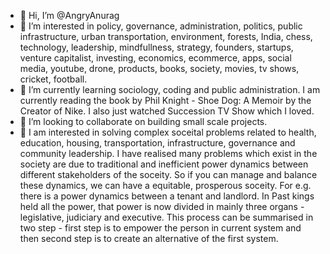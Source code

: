 - 👋 Hi, I’m @AngryAnurag
- 👀 I’m interested in policy, governance, administration, politics, public infrastructure, urban transportation, environment, forests, India, chess, technology, leadership, mindfullness, strategy, founders, startups, venture capitalist, investing, economics, ecommerce, apps, social media, youtube, drone, products, books, society, movies, tv shows, cricket, football.
- 🌱 I’m currently learning sociology, coding and public administration. I am currently reading the book by Phil Knight - Shoe Dog: A Memoir by the Creator of Nike. I also just watched Succession TV Show which I loved. 
- 💞️ I’m looking to collaborate on building small scale projects.
- 👀 I am interested in solving complex soceital problems related to health, education, housing, transportation, infrastructure, governance and community leadership. I have realised many problems which exist in the society are due to traditional and inefficient power dynamics between different stakeholders of the soceity. So if you can manage and balance these dynamics, we can have a equitable, prosperous soceity. For e.g. there is a power dynamics between a tenant and landlord. In Past kings held all the power, that power is now divided in mainly three organs - legislative, judiciary and executive. This process can be summarised in two step - first step is to empower the person in current system and then second step is to create an alternative of the first system. 


<!---
AngryAnurag/AngryAnurag is a ✨ special ✨ repository because its `README.md` (this file) appears on your GitHub profile.
You can click the Preview link to take a look at your changes.
- 📫 How to reach me ...

--->
